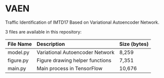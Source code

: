 # VAEN
Traffic Identification of IMTD17 Based on Variational Autoencoder Network.

3 files are available in this repository: 

| File Name  | Description                     | Size (bytes) |
| :--------- | :------------------------------ | :----------- |
| model.py   | Variational Autoencoder Network | 8,259        |
| figure.py  | Figure drawing helper functions | 7,351        |
| main.py    | Main process in TensorFlow      | 10,676       |

